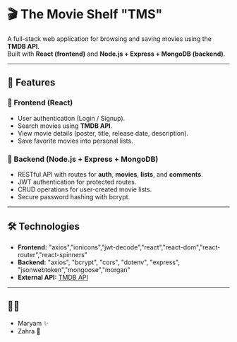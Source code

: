 # 🎬 The Movie Shelf "TMS"

A full-stack web application for browsing and saving movies using the
**TMDB API**.\
Built with **React (frontend)** and **Node.js + Express + MongoDB
(backend)**.

------------------------------------------------------------------------

## 🚀 Features

### 🔹 Frontend (React)

-   User authentication (Login / Signup).
-   Search movies using **TMDB API**.
-   View movie details (poster, title, release date, description).
-   Save favorite movies into personal lists.

### 🔹 Backend (Node.js + Express + MongoDB)

-   RESTful API with routes for **auth**, **movies**, **lists**, and
    **comments**.
-   JWT authentication for protected routes.
-   CRUD operations for user-created movie lists.
-   Secure password hashing with bcrypt.
  

------------------------------------------------------------------------

## 🛠️ Technologies

-   **Frontend:** "axios","ionicons","jwt-decode","react","react-dom","react-router","react-spinners"
-   **Backend:**  "axios",  "bcrypt",  "cors",  "dotenv",  "express", "jsonwebtoken","mongoose","morgan"
-   **External API:** [TMDB API](https://developer.themoviedb.org/)

------------------------------------------------------------------------
## 👩‍💻 

-   Maryam ✨
-   Zahra 🌸

